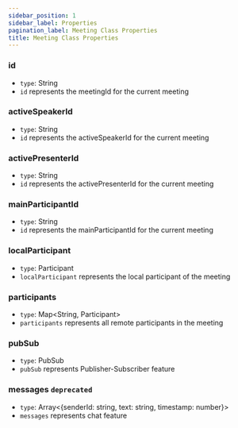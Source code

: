 ```yaml
---
sidebar_position: 1
sidebar_label: Properties
pagination_label: Meeting Class Properties
title: Meeting Class Properties
---
```


<div class="api">

### id

- `type`: String
- `id` represents the meetingId for the current meeting

### activeSpeakerId

- `type`: String
- `id` represents the activeSpeakerId for the current meeting

### activePresenterId

- `type`: String
- `id` represents the activePresenterId for the current meeting

### mainParticipantId

- `type`: String
- `id` represents the mainParticipantId for the current meeting

### localParticipant

- `type`: Participant
- `localParticipant` represents the local participant of the meeting

### participants

- `type`: Map<String, Participant>
- `participants` represents all remote participants in the meeting

### pubSub

- `type`: PubSub
- `pubSub` represents Publisher-Subscriber feature

### messages `deprecated`

- `type`: Array<{senderId: string, text: string, timestamp: number}>
- `messages` represents chat feature

</div>
